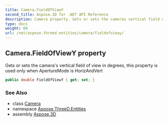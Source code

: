 ```yaml
---
title: Camera.FieldOfViewY
second_title: Aspose.3D for .NET API Reference
description: Camera property. Gets or sets the cameras vertical field of view in degrees this property is used only when ApertureMode is HorizAndVert
type: docs
weight: 60
url: /net/aspose.threed.entities/camera/fieldofviewy/
---
```

## Camera.FieldOfViewY property

Gets or sets the camera's vertical field of view in degrees, this property is used only when ApertureMode is HorizAndVert

```csharp
public double FieldOfViewY { get; set; }
```

### See Also

* class [Camera](../)
* namespace [Aspose.ThreeD.Entities](../../../aspose.threed.entities/)
* assembly [Aspose.3D](../../../)


